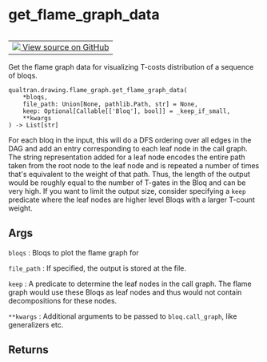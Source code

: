# get_flame_graph_data


<table class="tfo-notebook-buttons tfo-api nocontent" align="left">
<td>
  <a target="_blank" href="https://github.com/quantumlib/Qualtran/blob/main/qualtran/drawing/flame_graph.py#L126-L165">
    <img src="https://www.tensorflow.org/images/GitHub-Mark-32px.png" />
    View source on GitHub
  </a>
</td>
</table>



Get the flame graph data for visualizing T-costs distribution of a sequence of bloqs.


<pre class="devsite-click-to-copy prettyprint lang-py tfo-signature-link">
<code>qualtran.drawing.flame_graph.get_flame_graph_data(
    *bloqs,
    file_path: Union[None, pathlib.Path, str] = None,
    keep: Optional[Callable[['Bloq'], bool]] = _keep_if_small,
    **kwargs
) -> List[str]
</code></pre>



<!-- Placeholder for "Used in" -->

For each bloq in the input, this will do a DFS ordering over all edges in the DAG and
add an entry corresponding to each leaf node in the call graph. The string representation
added for a leaf node encodes the entire path taken from the root node to the leaf node
and is repeated a number of times that's equivalent to the weight of that path. Thus, the
length of the output would be roughly equal to the number of T-gates in the Bloq and can be
very high. If you want to limit the output size, consider specifying a `keep` predicate where
the leaf nodes are higher level Bloqs with a larger T-count weight.

<h2 class="add-link">Args</h2>

`bloqs`<a id="bloqs"></a>
: Bloqs to plot the flame graph for

`file_path`<a id="file_path"></a>
: If specified, the output is stored at the file.

`keep`<a id="keep"></a>
: A predicate to determine the leaf nodes in the call graph. The flame graph would use
  these Bloqs as leaf nodes and thus would not contain decompositions for these nodes.

`**kwargs`<a id="**kwargs"></a>
: Additional arguments to be passed to `bloq.call_graph`, like generalizers etc.




<h2 class="add-link">Returns</h2>


